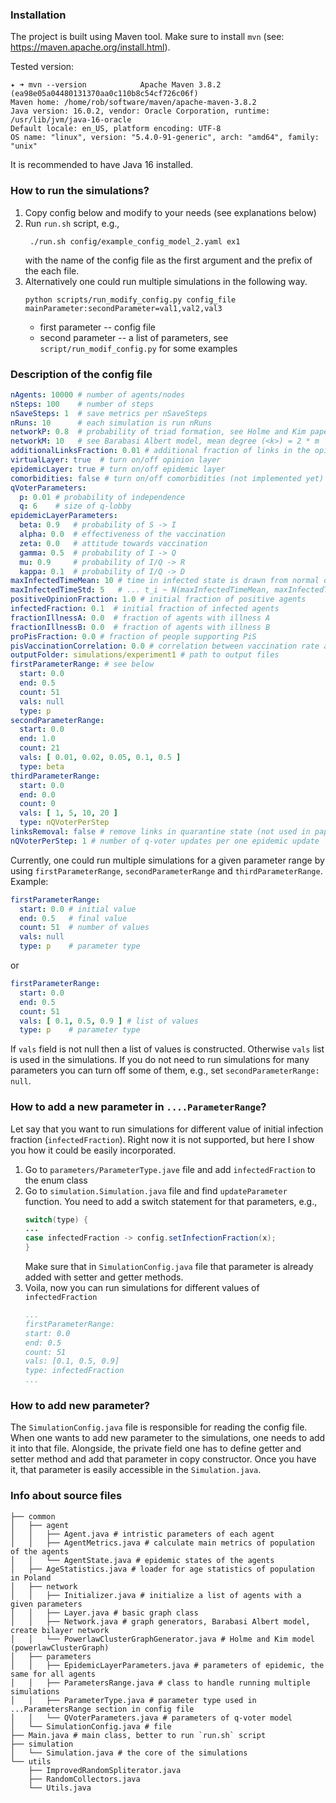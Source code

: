 ### Installation

The project is built using Maven tool. Make sure to install `mvn` (see: https://maven.apache.org/install.html).

Tested version:
```shell
✦ ➜ mvn --version            Apache Maven 3.8.2 (ea98e05a04480131370aa0c110b8c54cf726c06f)
Maven home: /home/rob/software/maven/apache-maven-3.8.2
Java version: 16.0.2, vendor: Oracle Corporation, runtime: /usr/lib/jvm/java-16-oracle
Default locale: en_US, platform encoding: UTF-8
OS name: "linux", version: "5.4.0-91-generic", arch: "amd64", family: "unix"
```
It is recommended to have Java 16 installed.

### How to run the simulations?

1. Copy config below and modify to your needs (see explanations below)
2. Run `run.sh` script, e.g.,
   ```shell
    ./run.sh config/example_config_model_2.yaml ex1
   ```
   with the name of the config file as the first argument and the prefix of the each file.
3. Alternatively one could run multiple simulations in the following way.
    ```shell
    python scripts/run_modify_config.py config_file mainParameter:secondParameter=val1,val2,val3
    ```   
    - first parameter -- config file
    - second parameter -- a list of parameters, see `script/run_modif_config.py` for some examples

### Description of the config file

```yaml
nAgents: 10000 # number of agents/nodes
nSteps: 100    # number of steps 
nSaveSteps: 1  # save metrics per nSaveSteps
nRuns: 10      # each simulation is run nRuns
networkP: 0.8  # probability of triad formation, see Holme and Kim paper
networkM: 10   # see Barabasi Albert model, mean degree (<k>) = 2 * m
additionalLinksFraction: 0.01 # additional fraction of links in the opinion layer 
virtualLayer: true  # turn on/off opinion layer
epidemicLayer: true # turn on/off epidemic layer
comorbidities: false # turn on/off comorbidities (not implemented yet)
qVoterParameters:
  p: 0.01 # probability of independence
  q: 6    # size of q-lobby
epidemicLayerParameters:
  beta: 0.9   # probability of S -> I
  alpha: 0.0  # effectiveness of the vaccination 
  zeta: 0.0   # attitude towards vaccination
  gamma: 0.5  # probability of I -> Q
  mu: 0.9     # probability of I/Q -> R
  kappa: 0.1  # probability of I/Q -> D
maxInfectedTimeMean: 10 # time in infected state is drawn from normal distribution ... 
maxInfectedTimeStd: 5   # ... t_i ~ N(maxInfectedTimeMean, maxInfectedTimeStd^2)
positiveOpinionFraction: 1.0 # initial fraction of positive agents 
infectedFraction: 0.1  # initial fraction of infected agents
fractionIllnessA: 0.0  # fraction of agents with illness A
fractionIllnessB: 0.0  # fraction of agents with illness B
proPisFraction: 0.0 # fraction of people supporting PiS
pisVaccinationCorrelation: 0.0 # correlation between vaccination rate and PiS support (assumption: negative)
outputFolder: simulations/experiment1 # path to output files 
firstParameterRange: # see below
  start: 0.0
  end: 0.5
  count: 51
  vals: null
  type: p
secondParameterRange:
  start: 0.0
  end: 1.0
  count: 21
  vals: [ 0.01, 0.02, 0.05, 0.1, 0.5 ]
  type: beta
thirdParameterRange:
  start: 0.0
  end: 0.0
  count: 0
  vals: [ 1, 5, 10, 20 ]
  type: nQVoterPerStep
linksRemoval: false # remove links in quarantine state (not used in paper)
nQVoterPerStep: 1 # number of q-voter updates per one epidemic update 
```

Currently, one could run multiple simulations for a given parameter range by using `firstParameterRange`,
`secondParameterRange` and `thirdParameterRange`. Example:

```yaml
firstParameterRange:
  start: 0.0 # initial value 
  end: 0.5   # final value
  count: 51  # number of values
  vals: null
  type: p    # parameter type
```

or

```yaml
firstParameterRange:
  start: 0.0
  end: 0.5
  count: 51
  vals: [ 0.1, 0.5, 0.9 ] # list of values
  type: p    # parameter type
```

If `vals` field is not null then a list of values is constructed. Otherwise `vals` list is used in the simulations. If
you do not need to run simulations for many parameters you can turn off some of them, e.g.,
set `secondParameterRange: null`.

### How to add a new parameter in `....ParameterRange`?

Let say that you want to run simulations for different value of initial infection fraction (`infectedFraction`). Right
now it is not supported, but here I show you how it could be easily incorporated.

1. Go to `parameters/ParameterType.jave` file and add `infectedFraction` to the enum class
2. Go to `simulation.Simulation.java` file and find `updateParameter` function. You need to add a switch statement for
   that parameters, e.g.,
    ```java
    switch(type) {
    ...
    case infectedFraction -> config.setInfectionFraction(x);
    }
    ```
   Make sure that in `SimulationConfig.java` file that parameter is already added with setter and getter methods.
3. Voila, now you can run simulations for different values of `infectedFraction`
   ```yaml
   ...
   firstParameterRange:
   start: 0.0
   end: 0.5
   count: 51
   vals: [0.1, 0.5, 0.9]
   type: infectedFraction
   ...
   ```

### How to add new parameter?

The `SimulationConfig.java` file is responsible for reading the config file. When one wants to add new parameter to the
simulations, one needs to add it into that file. Alongside, the private field one has to define getter and setter method
and add that parameter in copy constructor. Once you have it, that parameter is easily accessible in
the `Simulation.java`.


### Info about source files

```
├── common
│   ├── agent
│   │   ├── Agent.java # intristic parameters of each agent 
│   │   ├── AgentMetrics.java # calculate main metrics of population of the agents
│   │   └── AgentState.java # epidemic states of the agents
│   ├── AgeStatistics.java # loader for age statistics of population in Poland
│   ├── network
│   │   ├── Initializer.java # initialize a list of agents with a given parameters
│   │   ├── Layer.java # basic graph class
│   │   ├── Network.java # graph generators, Barabasi Albert model, create bilayer network
│   │   └── PowerlawClusterGraphGenerator.java # Holme and Kim model (powerlawClusterGraph)
│   ├── parameters
│   │   ├── EpidemicLayerParameters.java # parameters of epidemic, the same for all agents
│   │   ├── ParametersRange.java # class to handle running multiple simulations
│   │   ├── ParameterType.java # parameter type used in ...ParametersRange section in config file
│   │   └── QVoterParameters.java # parameters of q-voter model
│   └── SimulationConfig.java # file 
├── Main.java # main class, better to run `run.sh` script
├── simulation
│   └── Simulation.java # the core of the simulations
└── utils
    ├── ImprovedRandomSpliterator.java
    ├── RandomCollectors.java
    └── Utils.java
```


